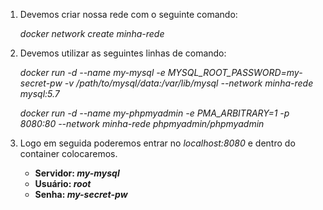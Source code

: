 1. Devemos criar nossa rede com o seguinte comando:

    <i>docker network create minha-rede</i> 

2. Devemos utilizar as seguintes linhas de comando:

    <i>docker run -d --name my-mysql -e MYSQL_ROOT_PASSWORD=my-secret-pw -v /path/to/mysql/data:/var/lib/mysql --network minha-rede mysql:5.7</i> 

   <i>docker run -d --name my-phpmyadmin -e PMA_ARBITRARY=1 -p 8080:80 --network minha-rede phpmyadmin/phpmyadmin</i> 

3. Logo em seguida poderemos entrar no <i>localhost:8080</i> e dentro do container colocaremos.<br>
    <ul>
    <li><strong>Servidor: <strong> <i> my-mysql </i>
    <li><strong>Usuário: <strong> <i> root</i>
    <li><strong>Senha: <strong> <i> my-secret-pw </i>
        </ul>
